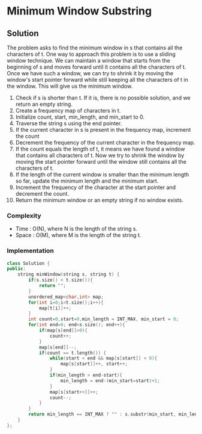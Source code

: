 <h1> Minimum Window Substring </h1>

<h2> Solution </h2>

The problem asks to find the minimum window in s that contains all the characters of t. One way to approach this problem is to use a sliding window technique. We can maintain a window that starts from the beginning of s and moves forward until it contains all the characters of t. Once we have such a window, we can try to shrink it by moving the window's start pointer forward while still keeping all the characters of t in the window. This will give us the minimum window.

1. Check if s is shorter than t. If it is, there is no possible solution, and we return an empty string.
2. Create a frequency map of characters in t.
3. Initialize count, start, min_length, and min_start to 0.
4. Traverse the string s using the end pointer.
5. If the current character in s is present in the frequency map, increment the count
6. Decrement the frequency of the current character in the frequency map.
7. If the count equals the length of t, it means we have found a window that contains all characters of t. Now we try to shrink the window by moving the start pointer forward until the window still contains all the characters of t.
8. If the length of the current window is smaller than the minimum length so far, update the minimum length and the minimum start.
9. Increment the frequency of the character at the start pointer and decrement the count.
10. Return the minimum window or an empty string if no window exists.

<h3> Complexity </h3>

* Time : O(N), where N is the length of the string s.
* Space : O(M), where M is the length of the string t. 

<h3> Implementation </h3>

```cpp
class Solution {
public:
    string minWindow(string s, string t) {
        if(s.size() < t.size()){
            return "";
        }
        unordered_map<char,int> map;
        for(int i=0;i<t.size();i++){
            map[t[i]]++;
        }
        int count=0,start=0,min_length = INT_MAX, min_start = 0;
        for(int end=0; end<s.size(); end++){
            if(map[s[end]]>0){
                count++;
            }
            map[s[end]]--; 
            if(count == t.length()) { 
                while(start < end && map[s[start]] < 0){
                    map[s[start]]++, start++;
                } 
                if(min_length > end-start){
                    min_length = end-(min_start=start)+1; 
                }
                map[s[start++]]++; 
                count--;
            }
        }
        return min_length == INT_MAX ? "" : s.substr(min_start, min_length);
    }
};
```
